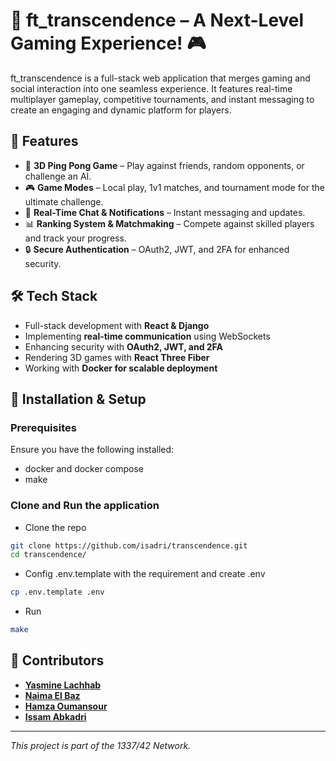 # 🚀 ft_transcendence – A Next-Level Gaming Experience! 🎮

ft_transcendence is a full-stack web application that merges gaming and social interaction into one seamless experience. It features real-time multiplayer gameplay, competitive tournaments, and instant messaging to create an engaging and dynamic platform for players.

## 📌 Features

- 🎾 **3D Ping Pong Game** – Play against friends, random opponents, or challenge an AI.
- 🎮 **Game Modes** – Local play, 1v1 matches, and tournament mode for the ultimate challenge.
- 💬 **Real-Time Chat & Notifications** – Instant messaging and updates.
- 📊 **Ranking System & Matchmaking** – Compete against skilled players and track your progress.
- 🔒 **Secure Authentication** – OAuth2, JWT, and 2FA for enhanced security.

## 🛠 Tech Stack

- Full-stack development with **React & Django**
- Implementing **real-time communication** using WebSockets
- Enhancing security with **OAuth2, JWT, and 2FA**
- Rendering 3D games with **React Three Fiber**
- Working with **Docker for scalable deployment**

## 🚀 Installation & Setup

### Prerequisites
Ensure you have the following installed:
- docker and docker compose
- make

### Clone and Run the application
- Clone the repo
```sh
git clone https://github.com/isadri/transcendence.git
cd transcendence/
```
- Config .env.template with the requirement and create .env
```sh
cp .env.template .env
```
- Run
```sh
make
```

## 🤝 Contributors
- [**Yasmine Lachhab**](https://github.com/ylachhab)
- [**Naima El Baz**](https://github.com/naimaelbaz)
- [**Hamza Oumansour**](https://github.com/isadri)
- [**Issam Abkadri**](https://github.com/isadri)

---
_This project is part of the 1337/42 Network._

